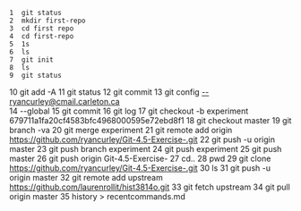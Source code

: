     1  git status
    2  mkdir first-repo
    3  cd first repo
    4  cd first-repo
    5  1s
    6  ls
    7  git init
    8  ls
    9  git status
   10  git add -A
   11  git status
   12  git commit
   13  git config --ryancurley@cmail.carleton.ca            
   14  --global 
   15  git commit
   16  git log
   17  git checkout -b experiment 679711a1fa20cf4583bfc4968000595e72ebd8f1
   18  git checkout master
   19  git branch -va
   20  git merge experiment 
   21  git remote add origin https://github.com/ryancurley/Git-4.5-Exercise-.git
   22  git push -u origin master
   23  git push branch experiment 
   24  git push experiment
   25  git push master
   26  git push origin Git-4.5-Exercise-
   27  cd..
   28  pwd
   29  git clone https://github.com/ryancurley/Git-4.5-Exercise-.git
   30  ls
   31  git push -u origin master
   32  git remote add upstream https://github.com/laurenrollit/hist3814o.git
   33  git fetch upstream 
   34  git pull origin master
   35  history > recentcommands.md
